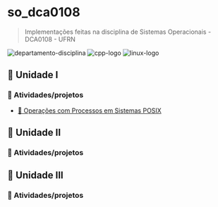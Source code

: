 # so_dca0108

> Implementações feitas na disciplina de Sistemas Operacionais - DCA0108 - UFRN

![departamento-disciplina](https://img.shields.io/badge/dca-Sistemas_operacionais-blue?style=for-the-badge)
![cpp-logo](https://img.shields.io/badge/c++-black?style=for-the-badge)
![linux-logo](https://img.shields.io/badge/linux-yellow?style=for-the-badge&logo=linux&logoColor=black)

## 🚀 Unidade I

### 🎯 Atividades/projetos
- [📌 Operações com Processos em Sistemas POSIX](https://github.com/CarlosG18/so_dca0108/blob/main/unidade1/u1t1/u1t1.md)

## 🚀 Unidade II

### 🎯 Atividades/projetos

## 🚀 Unidade III

### 🎯 Atividades/projetos